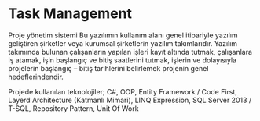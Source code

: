 # Task Management
Proje yönetim sistemi
Bu yazılımın kullanım alanı genel itibariyle yazılım geliştiren şirketler veya kurumsal şirketlerin yazılım takımlarıdır. Yazılım takımında bulunan çalışanların yapılan işleri kayıt altında tutmak, çalışanlara iş atamak, işin başlangıç ve bitiş saatlerini tutmak, işlerin ve dolayısıyla projelerin başlangıç – bitiş tarihlerini belirlemek projenin genel hedeflerindendir.

Projede kullanılan teknolojiler;
	C#,
	OOP,
	Entity Framework / Code First,
	Layerd Architecture (Katmanlı Mimari),
	LINQ Expression,
	SQL Server 2013 / T-SQL,
	Repository Pattern,
	Unit Of Work


